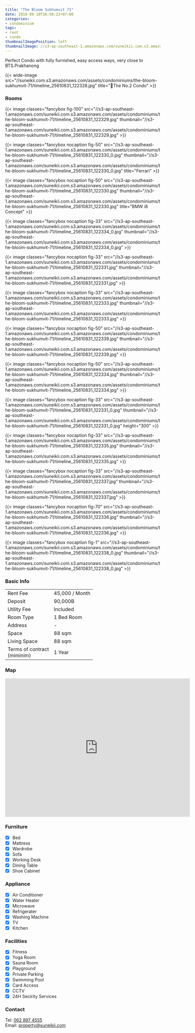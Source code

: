 ```yaml
---
title: "The Bloom Sukhumvit 71"
date: 2018-09-10T16:50:22+07:00
categories:
- condominium
tags:
- rent
- condo
thumbnailImagePosition: left
thumbnailImage: //s3-ap-southeast-1.amazonaws.com/suneikii.com.s3.amazonaws.com/assets/condominiums/the-bloom-sukhumvit-71/timeline_25610831_122328.jpg
---
```


Perfect Condo with fully furnished, easy access ways, very close to BTS.Prakhanong
<!--more-->

<p></p>

{{< wide-image src="//suneikii.com.s3.amazonaws.com/assets/condominiums/the-bloom-sukhumvit-71/timeline_25610831_122328.jpg" title="The No.2 Condo" >}}

### Rooms

<p></p>

{{< image classes="fancybox fig-100" src="//s3-ap-southeast-1.amazonaws.com/suneikii.com.s3.amazonaws.com/assets/condominiums/the-bloom-sukhumvit-71/timeline_25610831_122329.jpg" thumbnail="//s3-ap-southeast-1.amazonaws.com/suneikii.com.s3.amazonaws.com/assets/condominiums/the-bloom-sukhumvit-71/timeline_25610831_122329.jpg" >}}

{{< image classes="fancybox nocaption fig-50" src="//s3-ap-southeast-1.amazonaws.com/suneikii.com.s3.amazonaws.com/assets/condominiums/the-bloom-sukhumvit-71/timeline_25610831_122330_0.jpg" thumbnail="//s3-ap-southeast-1.amazonaws.com/suneikii.com.s3.amazonaws.com/assets/condominiums/the-bloom-sukhumvit-71/timeline_25610831_122330_0.jpg" title="Ferrari" >}}

{{< image classes="fancybox nocaption fig-50" src="//s3-ap-southeast-1.amazonaws.com/suneikii.com.s3.amazonaws.com/assets/condominiums/the-bloom-sukhumvit-71/timeline_25610831_122330.jpg" thumbnail="//s3-ap-southeast-1.amazonaws.com/suneikii.com.s3.amazonaws.com/assets/condominiums/the-bloom-sukhumvit-71/timeline_25610831_122330.jpg" title="BMW i8 Concept" >}}

{{< image classes="fancybox nocaption fig-33" src="//s3-ap-southeast-1.amazonaws.com/suneikii.com.s3.amazonaws.com/assets/condominiums/the-bloom-sukhumvit-71/timeline_25610831_122334_0.jpg" thumbnail="//s3-ap-southeast-1.amazonaws.com/suneikii.com.s3.amazonaws.com/assets/condominiums/the-bloom-sukhumvit-71/timeline_25610831_122334_0.jpg" >}}

{{< image classes="fancybox nocaption fig-33" src="//s3-ap-southeast-1.amazonaws.com/suneikii.com.s3.amazonaws.com/assets/condominiums/the-bloom-sukhumvit-71/timeline_25610831_122331.jpg" thumbnail="//s3-ap-southeast-1.amazonaws.com/suneikii.com.s3.amazonaws.com/assets/condominiums/the-bloom-sukhumvit-71/timeline_25610831_122331.jpg" >}}

{{< image classes="fancybox nocaption fig-33" src="//s3-ap-southeast-1.amazonaws.com/suneikii.com.s3.amazonaws.com/assets/condominiums/the-bloom-sukhumvit-71/timeline_25610831_122333.jpg" thumbnail="//s3-ap-southeast-1.amazonaws.com/suneikii.com.s3.amazonaws.com/assets/condominiums/the-bloom-sukhumvit-71/timeline_25610831_122333.jpg" >}}

{{< image classes="fancybox nocaption fig-50" src="//s3-ap-southeast-1.amazonaws.com/suneikii.com.s3.amazonaws.com/assets/condominiums/the-bloom-sukhumvit-71/timeline_25610831_122339.jpg" thumbnail="//s3-ap-southeast-1.amazonaws.com/suneikii.com.s3.amazonaws.com/assets/condominiums/the-bloom-sukhumvit-71/timeline_25610831_122339.jpg" >}}

{{< image classes="fancybox nocaption fig-50" src="//s3-ap-southeast-1.amazonaws.com/suneikii.com.s3.amazonaws.com/assets/condominiums/the-bloom-sukhumvit-71/timeline_25610831_122334.jpg" thumbnail="//s3-ap-southeast-1.amazonaws.com/suneikii.com.s3.amazonaws.com/assets/condominiums/the-bloom-sukhumvit-71/timeline_25610831_122334.jpg" >}}

{{< image classes="fancybox nocaption fig-33"  src="//s3-ap-southeast-1.amazonaws.com/suneikii.com.s3.amazonaws.com/assets/condominiums/the-bloom-sukhumvit-71/timeline_25610831_122331_0.jpg" thumbnail="//s3-ap-southeast-1.amazonaws.com/suneikii.com.s3.amazonaws.com/assets/condominiums/the-bloom-sukhumvit-71/timeline_25610831_122331_0.jpg" height="300" >}}

{{< image classes="fancybox nocaption fig-33" src="//s3-ap-southeast-1.amazonaws.com/suneikii.com.s3.amazonaws.com/assets/condominiums/the-bloom-sukhumvit-71/timeline_25610831_122335.jpg" thumbnail="//s3-ap-southeast-1.amazonaws.com/suneikii.com.s3.amazonaws.com/assets/condominiums/the-bloom-sukhumvit-71/timeline_25610831_122335.jpg" >}}

{{< image classes="fancybox nocaption fig-33" src="//s3-ap-southeast-1.amazonaws.com/suneikii.com.s3.amazonaws.com/assets/condominiums/the-bloom-sukhumvit-71/timeline_25610831_122337.jpg" thumbnail="//s3-ap-southeast-1.amazonaws.com/suneikii.com.s3.amazonaws.com/assets/condominiums/the-bloom-sukhumvit-71/timeline_25610831_122337.jpg" >}}

{{< image classes="fancybox nocaption fig-70" src="//s3-ap-southeast-1.amazonaws.com/suneikii.com.s3.amazonaws.com/assets/condominiums/the-bloom-sukhumvit-71/timeline_25610831_122336.jpg" thumbnail="//s3-ap-southeast-1.amazonaws.com/suneikii.com.s3.amazonaws.com/assets/condominiums/the-bloom-sukhumvit-71/timeline_25610831_122336.jpg" >}}

{{< image classes="fancybox nocaption fig-1" src="//s3-ap-southeast-1.amazonaws.com/suneikii.com.s3.amazonaws.com/assets/condominiums/the-bloom-sukhumvit-71/timeline_25610831_122338_0.jpg" thumbnail="//s3-ap-southeast-1.amazonaws.com/suneikii.com.s3.amazonaws.com/assets/condominiums/the-bloom-sukhumvit-71/timeline_25610831_122338_0.jpg" >}}

<p></p>

### Basic Info

|  |  |
|----------|------------|
| Rent Fee |45,000 / Month |
| Deposit  | 90,000B |
| Utility Fee | Included |
| Room Type | 1 Bed Room |
| Address | - |
| Space | 88 sqm |
| Living Space | 88 sqm |
| Terms of contract<br>(miminim) | 1 Year |


<p></p>

### Map

<p></p>

<iframe width="600" height="450" frameborder="0" style="border:0" src="https://www.google.com/maps/embed/v1/place?q=place_id:ChIJ-1Ia4L6f4jAR13RexLukKhk&key=AIzaSyDdueX_zbg1XGbwPCLZqpc_trVmgbaPs1I" allowfullscreen></iframe>

<p></p>


### Furniture

- [x] Bed
- [x] Mattress
- [x] Wardrobe
- [x] Sofa
- [x] Working Desk
- [x] Dining Table
- [x] Shoe Cabinet

### Appliance

- [x] Air Conditioner
- [x] Water Heater
- [x] Microwave
- [x] Refrigerater
- [x] Washing Machine
- [x] TV
- [x] Kitchen 

### Facilities

- [x] Fitness
- [x] Yoga Room
- [x] Sauna Room
- [x] Playground
- [x] Private Parking
- [x] Swimming Pool
- [x] Card Access
- [x] CCTV
- [x] 24H Secirity Services

### Contact

Tel: <a href="tel:062 897 4555">062 897 4555</a><br>
Email: <a href="mailto:property@suneikii.com">property@suneikii.com</a>